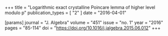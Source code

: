 +++
title = "Logarithmic exact crystalline Poincare lemma of higher level modulo p"
publication_types = [ "2" ]
date = "2016-04-01"

[params]
  journal = "J. Algebra"
  volume = "451"
  issue = "no. 1"
  year  = "2016"
  pages = "85-114"
  doi = "https://doi.org/10.1016/j.jalgebra.2015.06.012"
+++
